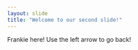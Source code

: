 ```yaml
---
layout: slide
title: "Welcome to our second slide!"
---
```

Frankie here!
Use the left arrow to go back!
